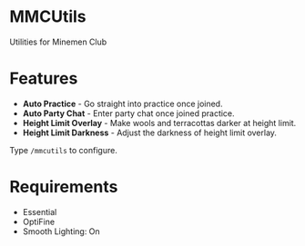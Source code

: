 # MMCUtils
Utilities for Minemen Club

# Features
- **Auto Practice** - Go straight into practice once joined.
- **Auto Party Chat** - Enter party chat once joined practice.
- **Height Limit Overlay** - Make wools and terracottas darker at height limit.
- **Height Limit Darkness** - Adjust the darkness of height limit overlay.

Type `/mmcutils` to configure.

# Requirements
- Essential
- OptiFine
- Smooth Lighting: On
